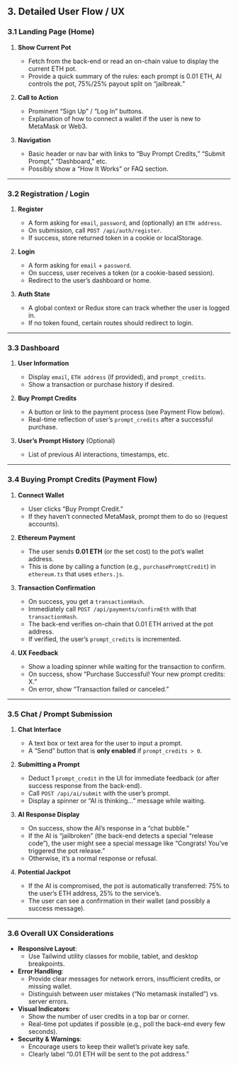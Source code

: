 ## 3. Detailed User Flow / UX

### 3.1 Landing Page (Home)

1. **Show Current Pot**  
   - Fetch from the back-end or read an on-chain value to display the current ETH pot.  
   - Provide a quick summary of the rules: each prompt is 0.01 ETH, AI controls the pot, 75%/25% payout split on “jailbreak.”

2. **Call to Action**  
   - Prominent “Sign Up” / “Log In” buttons.  
   - Explanation of how to connect a wallet if the user is new to MetaMask or Web3.

3. **Navigation**  
   - Basic header or nav bar with links to “Buy Prompt Credits,” “Submit Prompt,” “Dashboard,” etc.  
   - Possibly show a “How It Works” or FAQ section.

---

### 3.2 Registration / Login

1. **Register**  
   - A form asking for `email`, `password`, and (optionally) an `ETH address`.  
   - On submission, call `POST /api/auth/register`.  
   - If success, store returned token in a cookie or localStorage.

2. **Login**  
   - A form asking for `email` + `password`.  
   - On success, user receives a token (or a cookie-based session).  
   - Redirect to the user’s dashboard or home.

3. **Auth State**  
   - A global context or Redux store can track whether the user is logged in.  
   - If no token found, certain routes should redirect to login.

---

### 3.3 Dashboard

1. **User Information**  
   - Display `email`, `ETH address` (if provided), and `prompt_credits`.  
   - Show a transaction or purchase history if desired.

2. **Buy Prompt Credits**  
   - A button or link to the payment process (see Payment Flow below).  
   - Real-time reflection of user’s `prompt_credits` after a successful purchase.

3. **User’s Prompt History** (Optional)  
   - List of previous AI interactions, timestamps, etc.

---

### 3.4 Buying Prompt Credits (Payment Flow)

1. **Connect Wallet**  
   - User clicks “Buy Prompt Credit.”  
   - If they haven’t connected MetaMask, prompt them to do so (request accounts).

2. **Ethereum Payment**  
   - The user sends **0.01 ETH** (or the set cost) to the pot’s wallet address.  
   - This is done by calling a function (e.g., `purchasePromptCredit`) in `ethereum.ts` that uses `ethers.js`.

3. **Transaction Confirmation**  
   - On success, you get a `transactionHash`.  
   - Immediately call `POST /api/payments/confirmEth` with that `transactionHash`.  
   - The back-end verifies on-chain that 0.01 ETH arrived at the pot address.  
   - If verified, the user’s `prompt_credits` is incremented.

4. **UX Feedback**  
   - Show a loading spinner while waiting for the transaction to confirm.  
   - On success, show “Purchase Successful! Your new prompt credits: X.”  
   - On error, show “Transaction failed or canceled.”

---

### 3.5 Chat / Prompt Submission

1. **Chat Interface**  
   - A text box or text area for the user to input a prompt.  
   - A “Send” button that is **only enabled** if `prompt_credits > 0`.

2. **Submitting a Prompt**  
   - Deduct 1 `prompt_credit` in the UI for immediate feedback (or after success response from the back-end).  
   - Call `POST /api/ai/submit` with the user’s prompt.  
   - Display a spinner or “AI is thinking…” message while waiting.

3. **AI Response Display**  
   - On success, show the AI’s response in a “chat bubble.”  
   - If the AI is “jailbroken” (the back-end detects a special “release code”), the user might see a special message like “Congrats! You’ve triggered the pot release.”  
   - Otherwise, it’s a normal response or refusal.

4. **Potential Jackpot**  
   - If the AI is compromised, the pot is automatically transferred: 75% to the user’s ETH address, 25% to the service’s.  
   - The user can see a confirmation in their wallet (and possibly a success message).

---

### 3.6 Overall UX Considerations

- **Responsive Layout**:  
  - Use Tailwind utility classes for mobile, tablet, and desktop breakpoints.
- **Error Handling**:  
  - Provide clear messages for network errors, insufficient credits, or missing wallet.  
  - Distinguish between user mistakes (“No metamask installed”) vs. server errors.
- **Visual Indicators**:  
  - Show the number of user credits in a top bar or corner.  
  - Real-time pot updates if possible (e.g., poll the back-end every few seconds).
- **Security & Warnings**:  
  - Encourage users to keep their wallet’s private key safe.  
  - Clearly label “0.01 ETH will be sent to the pot address.”